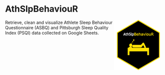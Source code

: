 # AthSlpBehaviouR
<img src="inst/logos/hex_logo.png" width="140px" height="165px" align="right" style="padding-left:10px;background-color:white;" />
Retrieve, clean and visualize Athlete Sleep Behaviour Questionnaire (ASBQ) and Pittsburgh Sleep Quality Index (PSQI) data collected on Google Sheets.


